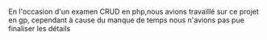 En l'occasion d'un examen CRUD en php,nous avions travaillé sur ce projet en gp, cependant à cause du manque de temps nous n'avions pas pue finaliser les détails
